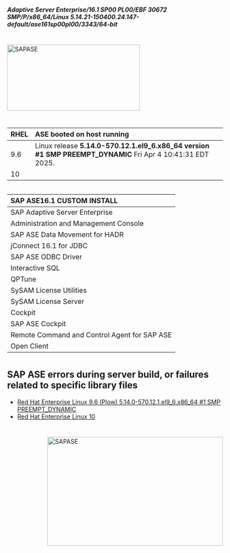 #
##### Adaptive Server Enterprise/16.1 SP00 PL00/EBF 30672 SMP/P/x86_64/Linux 5.14.21-150400.24.147-default/ase161sp00pl00/3343/64-bit
#

<img width="310" height="154" alt="SAPASE" src="https://github.com/user-attachments/assets/5e3236b0-ef08-4740-a64e-910893bf400c" />

#
|RHEL|ASE booted on host running|
|:---|:---------|
|9.6|Linux release __5.14.0-570.12.1.el9_6.x86_64 version #1 SMP PREEMPT_DYNAMIC__ Fri Apr 4 10:41:31 EDT 2025.|
|10||
######
|SAP ASE16.1 CUSTOM INSTALL|
|:-------------------------|
|SAP Adaptive Server Enterprise|
|Administration and Management Console|
|SAP ASE Data Movement for HADR|
|jConnect 16.1 for JDBC|
|SAP ASE ODBC Driver|
|Interactive SQL|
|QPTune|
|SySAM License Utilities|
|SySAM License Server|
|Cockpit|
|SAP ASE Cockpit|
|Remote Command and Control Agent for SAP ASE|
|Open Client|

#
## SAP ASE errors during server build, or failures related to specific library files
- [Red Hat Enterprise Linux 9.6 (Plow) 5.14.0-570.12.1.el9_6.x86_64 #1 SMP PREEMPT_DYNAMIC](https://github.com/andreshermoso/sap/tree/main/sap-ase-16-install-rhel/sap-ase-161-install-rhel9)
- [Red Hat Enterprise Linux 10]()
#
<img align="right" width="410" height="254" alt="SAPASE" src="https://github.com/user-attachments/assets/5e3236b0-ef08-4740-a64e-910893bf400c" />
